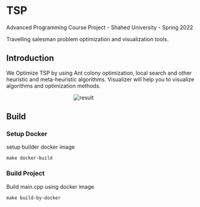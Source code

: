 # TSP

Advanced Programming Course Project - Shahed University - Spring 2022

Travelling salesman problem optimization and visualization tools.

## Introduction
We Optimize TSP by using Ant colony optimization, local search and other heuristic and meta-heuristic algorithms.
Visualizer will help you to visualize algorithms and optimization methods.


&nbsp;&nbsp;&nbsp;&nbsp;&nbsp;&nbsp;&nbsp;&nbsp;&nbsp;&nbsp;&nbsp;&nbsp;&nbsp;&nbsp;&nbsp;&nbsp;&nbsp;&nbsp;&nbsp;&nbsp;
&nbsp;&nbsp;&nbsp;&nbsp;&nbsp;&nbsp;&nbsp;&nbsp;&nbsp;&nbsp;&nbsp;&nbsp;&nbsp;&nbsp;&nbsp;&nbsp;&nbsp;&nbsp;&nbsp;&nbsp;
&nbsp;&nbsp;
![result](https://user-images.githubusercontent.com/87905316/216955364-b236e877-821f-49e3-a99f-1dae38bc7a82.gif)


## Build
### Setup Docker
setup builder docker image
```
make docker-build
```

### Build Project
Build main.cpp using docker image
```
make build-by-docker
```



